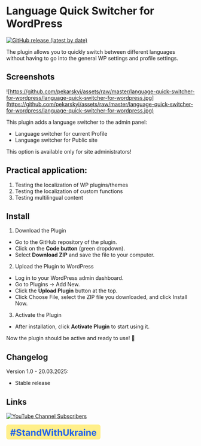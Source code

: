 # Language Quick Switcher for WordPress

[![GitHub release (latest by date)](https://img.shields.io/github/v/release/pekarskyi/language-quick-switcher-for-wordpress?style=for-the-badge)](https://GitHub.com/pekarskyi/language-quick-switcher-for-wordpress/releases/)

The plugin allows you to quickly switch between different languages without having to go into the general WP settings and profile settings.

## Screenshots
![https://github.com/pekarskyi/assets/raw/master/language-quick-switcher-for-wordpress/language-quick-switcher-for-wordpress.jpg](https://github.com/pekarskyi/assets/raw/master/language-quick-switcher-for-wordpress/language-quick-switcher-for-wordpress.jpg)

This plugin adds a language switcher to the admin panel:
- Language switcher for current Profile
- Language switcher for Public site

This option is available only for site administrators!

## Practical application:

1. Testing the localization of WP plugins/themes
2. Testing the localization of custom functions
3. Testing multilingual content

## Install

1. Download the Plugin
- Go to the GitHub repository of the plugin.
- Click on the **Code button** (green dropdown).
- Select **Download ZIP** and save the file to your computer.

2. Upload the Plugin to WordPress
- Log in to your WordPress admin dashboard.
- Go to Plugins → Add New.
- Click the **Upload Plugin** button at the top.
- Click Choose File, select the ZIP file you downloaded, and click Install Now.

3. Activate the Plugin
- After installation, click **Activate Plugin** to start using it.

Now the plugin should be active and ready to use! 🚀

## Changelog

Version 1.0 - 20.03.2025:
- Stable release

## Links

[![YouTube Channel Subscribers](https://img.shields.io/youtube/channel/subscribers/UC9ZEeT6WrGupgza9KXpazyA)](https://www.youtube.com/@inwebpress/videos)

[![Stand With Ukraine](https://raw.githubusercontent.com/vshymanskyy/StandWithUkraine/main/badges/StandWithUkraine.svg)](https://justgo.ink/standwithukraine)